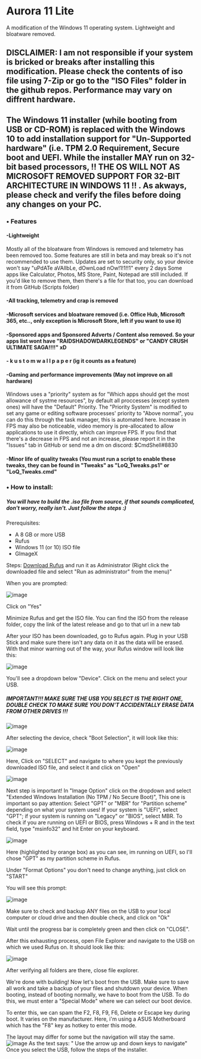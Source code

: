 # Aurora 11 Lite
A modification of the Windows 11 operating system. Lightweight and bloatware removed. 

## DISCLAIMER: I am not responsible if your system is bricked or breaks after installing this modification. Please check the contents of iso file using 7-Zip or go to the "ISO Files" folder in the github repos. Performance may vary on diffrent hardware.

## The Windows 11 installer (while booting from USB or CD-ROM) is replaced with the Windows 10 to add installation support for "Un-Supported hardware" (i.e. TPM 2.0 Requirement, Secure boot and UEFI. While the installer MAY run on 32-bit based processors, !! THE OS WILL NOT AS MICROSOFT REMOVED SUPPORT FOR 32-BIT ARCHITECTURE IN WINDOWS 11 !! . As akways, please check and verify the files before doing any changes on your PC.

### • Features
#### -Lightweight
Mostly all of the bloatware from Windows is removed and telemetry has been removed too. Some features are still in beta and may break so it's not recommended to use them. Updates are set to security only, so your device won't say "uPdATe aVAlIbLe, dOwnLoad nOw!1!1!!1" every 2 days
Some apps like Calculator, Photos, MS Store, Paint, Notepad are still included.
If you'd like to remove them, then there's a file for that too, you can download it from GitHub (Scripts folder)

#### -All tracking, telemetry and crap is removed

#### -Microsoft services and bloatware removed (i.e. Office Hub, Microsoft 365, etc.., only exception is Microsoft Store, left if you want to use it)

#### -Sponsored apps and Sponsored Adverts / Content also removed. So your apps list wont have "RAIDSHADOWDARKLEGENDS" or "CANDY CRUSH ULTIMATE SAGA!!!!" xD

#### - k u s t o m   w a l l p a p e r   (ig it counts as a feature)

#### -Gaming and performance improvements (May not improve on all hardware)
Windows uses a "priority" system as for "Which apps should get the most allowance of systme resources", by default all proccesses (except system ones) will have the "Default" Priority. The "Priority System" is modified to set any game or editing software processes' priority to "Above normal", you can do this through the task manager, this is automated here. Increase in FPS may also be noticeable, video memory is pre-allocated to allow applications to use it directly, which can improve FPS. If you find that there's a decrease in FPS and not an increase, please report it in the "Issues" tab in GitHub or send me a dm on discord: $CmdShell#8830

#### -Minor life of quality tweaks (You must run a script to enable these tweaks, they can be found in "Tweaks" as "LoQ_Tweaks.ps1" or "LoQ_Tweaks.cmd"

### • How to install:

##### You will have to build the .iso file from source, if that sounds complicated, don't worry, really isn't. Just follow the steps :)

  Prerequisites:
  - A 8 GB or more USB
  - Rufus
  - Windows 11 (or 10) ISO file
  - GImageX

  Steps:
  [Download Rufus](https://github.com/pbatard/rufus/releases/download/v3.18/rufus-3.18.exe) and run it as Administrator (Right click the downloaded file and select "Run as administrator" from the menu)"
  
  When you are prompted:
  
  ![image](https://user-images.githubusercontent.com/100283589/166098060-6e5d232e-5cc3-485a-96a3-dd5dd59fe49b.png)
  
  Click on "Yes"
  
  Minimize Rufus and get the ISO file. You can find the ISO from the release folder, copy the link of the latest release and go to that url in a new tab
  
  After your ISO has been downloaded, go to Rufus again. Plug in your USB Stick and make sure there isn't any data on it as the data will be erased. With that minor warning out of the way, your Rufus window will look like this:
  
  ![image](https://user-images.githubusercontent.com/100283589/166099526-9b17bdec-2b97-46dc-8ad5-31c35ec87cf8.png)

  You'll see a dropdown below "Device". Click on the menu and select your USB.
  ##### IMPORTANT!!! MAKE SURE THE USB YOU SELECT IS THE RIGHT ONE, DOUBLE CHECK TO MAKE SURE YOU DON'T ACCIDENTALLY ERASE DATA FROM OTHER DRIVES !!!
  
  ![image](https://user-images.githubusercontent.com/100283589/166099677-10429bf8-7ca5-4070-8565-2da73bc82432.png)


  
  After selecting the device, check "Boot Selection",
  it will look like this:
  
  ![image](https://user-images.githubusercontent.com/100283589/166099736-5ac99604-993c-4a66-9590-d8236e7c275a.png)
  
  Here, Click on "SELECT" and navigate to where you kept the previously downloaded ISO file, and select it and click on "Open"
  
  ![image](https://user-images.githubusercontent.com/100283589/166099818-fcdd63f6-ef09-422e-b002-5df80e9c8de7.png)

  Next step is important! In "Image Option" click on the dropdown and select "Extended Windows Installation (No TPM / No Secure Boot)",
  This one is important so pay attention: Select "GPT" or "MBR" for "Partition scheme" depending on what your system uses! If your system is
  "UEFI", select "GPT"; if your system is running on "Legacy" or "BIOS", select MBR. To check if you are running on UEFI or BIOS, press Windows + R and
  in the text field, type "msinfo32" and hit Enter on your keyboard.
  
  ![image](https://user-images.githubusercontent.com/100283589/166101385-aba8de4a-351e-46e5-b3d2-05be4f411610.png)
  
  Here (highlighted by orange box) as you can see, im running on UEFI, so I'll chose "GPT" as my partition scheme in Rufus.
  
  Under "Format Options" you don't need to change anything, just click on "START"
  
  You will see this prompt:
  
  ![image](https://user-images.githubusercontent.com/100283589/166100122-be20c353-8fef-4c1a-86f1-dbf772fbdf1f.png)
  
  Make sure to check and backup ANY files on the USB to your local computer or cloud drive and then double check, and click on "Ok"
  
  Wait until the progress bar is completely green and then click on "CLOSE".
  
  After this exhausting process, open File Explorer and navigate to the USB on which we used Rufus on.
  It should look like this:
  
  ![image](https://user-images.githubusercontent.com/100283589/166100193-372f7f1b-1ed3-4c01-ab44-94ac6bb99859.png)
  
  After verifying all folders are there, close file explorer.
  
  We're done with building! Now let's boot from the USB. Make sure to save all work and take a backup of your files and shutdown your device. When booting, instead of booting normally, we have to boot from the USB. To do this, we must enter a "Special Mode" where we can select our boot device.
  
  To enter this, we can spam the F2, F8, F9, F6, Delete or Escape key during boot. It varies on the manufacturer. Here, i'm using a ASUS Motherboard which
  has the "F8" key as hotkey to enter this mode.
  
  The layout may differ for some but the navigation will stay the same.
  ![image](https://user-images.githubusercontent.com/100283589/166102070-a272c42a-3a65-4dfd-8b4c-a0cad33d29d7.png)
  As the text says: " Use the arrow up and down keys to navigate"
  Once you select the USB, follow the steps of the installer.
